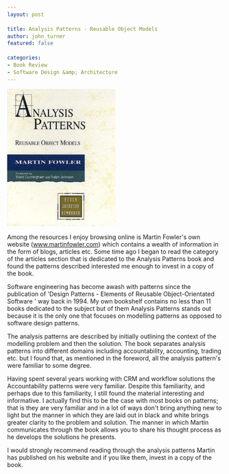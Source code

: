 ```yaml
---
layout: post

title: Analysis Patterns - Reusable Object Models
author: john_turner
featured: false

categories:
- Book Review
- Software Design &amp; Architecture
---
```


<img src="/assets/img/post/2009-11-03-analysis-patterns-reusable-object-models/analysis-patterns.jpg" class="pull-left img-fluid img-thumbnail mr-3"/>

Among the resources I enjoy browsing online is Martin Fowler's own website (www.martinfowler.com) which contains a wealth of information in the form of blogs, articles etc. Some time ago I began to read the category of the articles section that is dedicated to the Analysis Patterns book and found the patterns described interested me enough to invest in a copy of the book.

Software engineering has become awash with patterns since the publication of 'Design Patterns - Elements of Reusable Object-Orientated Software ' way back in 1994. My own bookshelf contains no less than 11 books dedicated to the subject but of them Analysis Patterns stands out because it is the only one that focuses on modelling patterns as opposed to software design patterns.

The analysis patterns are described by initially outlining the context of the modelling problem and then the solution. The book separates analysis patterns into different domains including accountability, accounting, trading etc. but I found that, as mentioned in the foreword, all the analysis pattern's were familiar to some degree.

Having spent several years working with CRM and workflow solutions the Accountability patterns were very familiar. Despite this familiarity, and perhaps due to this familiarity, I still found the material interesting and informative. I actually find this to be the case with most books on patterns; that is they are very familiar and in a lot of ways don't bring anything new to light but the manner in which they are laid out in black and white brings greater clarity to the problem and solution. The manner in which Martin communicates through the book allows you to share his thought process as he develops the solutions he presents.

I would strongly recommend reading through the analysis patterns Martin has published on his website and if you like them, invest in a copy of the book.
